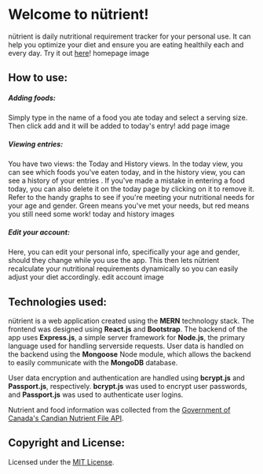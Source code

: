 # Welcome to nütrient!

nütrient is daily nutritional requirement tracker for your personal use. It can help you optimize your diet and ensure you are eating healthily each and every day. Try it out [here](https://nutritracker.herokuapp.com)! 
homepage image

## How to use: 

##### Adding foods:
Simply type in the name of a food you ate today and select a serving size. Then click add and it will be added to today's entry!
add page image

##### Viewing entries:
You have two views: the Today and History views. In the today view, you can see which foods you've eaten today, and in the history view, you can see a history of your entries . If you've made a mistake in entering a food today, you can also delete it on the today page by clicking on it to remove it. Refer to the handy graphs to see if you're meeting your nutritional needs for your age and gender. Green means you've met your needs, but red means you still need some work! 
today and history images

##### Edit your account: 
Here, you can edit your personal info, specifically your age and gender, should they change while you use the app. This then lets nütrient recalculate your nutritional requirements dynamically so you can easily adjust your diet accordingly.
edit account image

## Technologies used: 
nütrient is a web application created using the **MERN** technology stack. The frontend was designed using **React.js** and **Bootstrap**. The backend of the app uses **Express.js**, a simple server framework for **Node.js**, the primary language used for handling serverside requests. User data is handled on the backend using the **Mongoose** Node module, which allows the backend to easily communicate with the **MongoDB** database. 

User data encryption and authentication are handled using **bcrypt.js** and **Passport.js**, respectively. **bcrypt.js** was used to encrypt user passwords, and **Passport.js** was used to authenticate user logins. 

Nutrient and food information was collected from the [Government of Canada's Candian Nutrient File API](https://open.canada.ca/data/en/dataset/90a31d6a-9131-4f31-a156-cd1f3b2717fe).

## Copyright and License:
Licensed under the [MIT License](https://github.com/rohatgiy/nutrient/blob/master/LICENSE).
